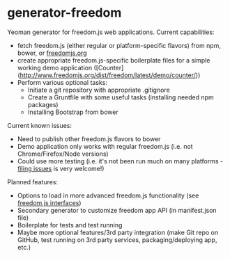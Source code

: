 generator-freedom
=================

Yeoman generator for freedom.js web
applications. Current capabilities:

- fetch freedom.js (either regular or platform-specific flavors) from
npm, bower, or [freedomjs.org](http://freedomjs.org/)
- create appropriate freedom.js-specific boilerplate files for a
  simple working demo application ([Counter]
  (http://www.freedomjs.org/dist/freedom/latest/demo/counter/))
- Perform various optional tasks:
    - Initiate a git repository with appropriate .gitignore
    - Create a Gruntfile with some useful tasks (installing needed npm packages)
    - Installing Bootstrap from bower

Current known issues:
- Need to publish other freedom.js flavors to bower
- Demo application only works with regular freedom.js (i.e. not
  Chrome/Firefox/Node versions)
- Could use more testing (i.e. it's not been run much on many
  platforms -
  [filing issues](https://github.com/freedomjs/generator-freedom/issues)
  is very welcome!)

Planned features:
- Options to load in more advanced freedom.js functionality (see
  [freedom.js interfaces](https://github.com/freedomjs/freedom/tree/master/interface))
- Secondary generator to customize freedom app API (in manifest.json
  file)
- Boilerplate for tests and test running
- Maybe more optional features/3rd party integration (make Git repo on
  GitHub, test running on 3rd party services, packaging/deploying app, etc.)
